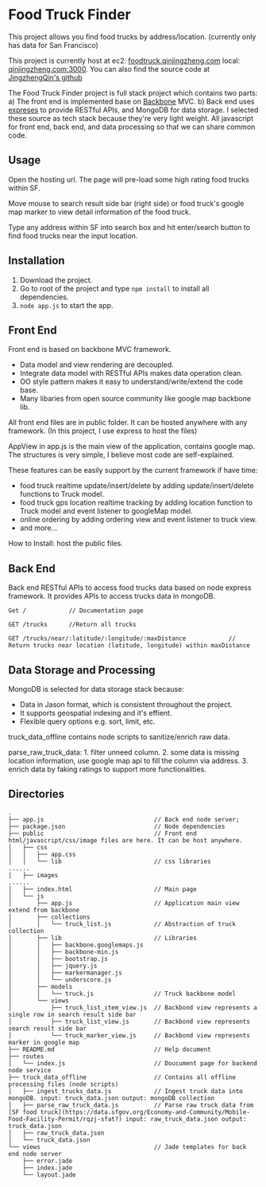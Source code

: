 Food Truck Finder
=================

This project allows you find food trucks by address/location. (currently only has data for San Francisco)

This project is currently host at ec2: [foodtruck.qinjingzheng.com](foodtruck.qinjingzheng.com) local: [qinjingzheng.com:3000](http://qinjingzheng.com:3000). You can also find the source code at [JingzhengQin's github](https://github.com/JingzhengQin/food_truck)

The Food Truck Finder project is full stack project which contains two parts: a) The front end is implemented base on [Backbone](http://backbonejs.org/) MVC. b) Back end uses [expreses](http://expressjs.com/) to provide RESTful APIs, and MongoDB for data storage. I selected these source as tech stack because they're very light weight. All javascript for front end, back end, and data processing so that we can share common code.

Usage
-----

Open the hosting url. The page will pre-load some high rating food trucks within SF. 

Move mouse to search result side bar (right side) or food truck's google map marker to view detail information of the food truck.

Type any address within SF into search box and hit enter/search button to find food trucks near the input location.

Installation
------------
1. Download the project.
2. Go to root of the project and type `npm install` to install all dependencies.
3. `node app.js` to start the app.

Front End
---------
Front end is based on backbone MVC framework. 
* Data model and view rendering are decoupled.
* Integrate data model with RESTful APIs makes data operation clean.
* OO style pattern makes it easy to understand/write/extend the code base.
* Many libaries from open source community like google map backbone lib.

All front end files are in public folder. It can be hosted anywhere with any framework. (In this project, I use express to host the files)

AppView in app.js is the main view of the application, contains google map. The structures is very simple, I believe most code are self-explained.

These features can be easily support by the current framework if have time:
* food truck realtime update/insert/delete by adding update/insert/delete functions to Truck model.
* food truck gps location realtime tracking by adding location function to Truck model and event listener to googleMap model.
* online ordering by adding ordering view and event listener to truck view.
* and more...

How to Install: host the public files.

Back End
--------
Back end RESTful APIs to access food trucks data based on node express framework.
It provides APIs to access trucks data in mongoDB.
```
Get /            // Documentation page

GET /trucks      //Return all trucks

GET /trucks/near/:latitude/:longitude/:maxDistance            // Return trucks near location (latitude, longitude) within maxDistance
```

Data Storage and Processing
---------------------------
MongoDB is selected for data storage stack because:
* Data in Jason format, which is consistent throughout the project.
* It supports geospatial indexing and it's effient.
* Flexible query options e.g. sort, limit, etc.
 
truck_data_offline contains node scripts to sanitize/enrich raw data.

parse_raw_truck_data:
    1. filter unneed column.
    2. some data is missing location information, use google map api to fill the column via address. 
    3. enrich data by faking ratings to support more functionalities.


Directories
-----------
```
.
├── app.js                               // Back end node server;
├── package.json                         // Node dependencies
├── public                               // Front end html/javascript/css/image files are here. It can be host anywhere.
│   ├── css
│   │   ├── app.css
│   │   └── lib                          // css libraries
......
│   ├── images
......
│   ├── index.html                       // Main page
│   └── js
│       ├── app.js                       // Application main view extend from backbone
│       ├── collections
│       │   └── truck_list.js            // Abstraction of truck collection
│       ├── lib                          // Libraries
│       │   ├── backbone.googlemaps.js
│       │   ├── backbone-min.js
│       │   ├── bootstrap.js
│       │   ├── jquery.js
│       │   ├── markermanager.js
│       │   └── underscore.js
│       ├── models
│       │   └── truck.js                 // Truck backbone model
│       └── views
│           ├── truck_list_item_view.js  // Backbond view represents a single row in search result side bar  
│           ├── truck_list_view.js       // Backbond view represents search result side bar
│           └── truck_marker_view.js     // Backbond view represents marker in google map
├── README.md                            // Help document
├── routes
│   └── index.js                         // Doucument page for backend node service
├── truck_data_offline                   // Contains all offline processing files (node scripts)
│   ├── ingest_trucks_data.js            // Ingest truck data into mongoDB. input: truck_data.json output: mongoDB collection
│   ├── parse_raw_truck_data.js          // Parse raw truck data from [SF food truck](https://data.sfgov.org/Economy-and-Community/Mobile-Food-Facility-Permit/rqzj-sfat?) input: raw_truck_data.json output: truck_data.json
│   ├── raw_truck_data.json
│   └── truck_data.json
└── views                                // Jade templates for back end node server
    ├── error.jade
    ├── index.jade
    └── layout.jade
```

